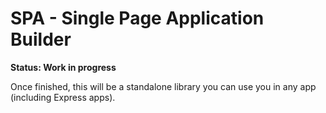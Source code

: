 # SPA - Single Page Application Builder

**Status: Work in progress**

Once finished, this will be a standalone library you can use you in any app (including Express apps).
